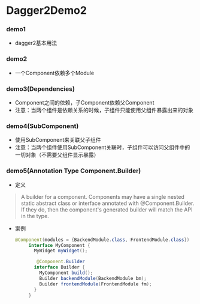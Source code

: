 # Dagger2Demo2
### demo1
- dagger2基本用法
### demo2
- 一个Component依赖多个Module
### demo3(Dependencies)
- Component之间的依赖，子Component依赖父Component
- 注意：当两个组件是依赖关系的时候，子组件只能使用父组件暴露出来的对象
### demo4(SubComponent)
- 使用SubComponent来关联父子组件
- 注意：当两个组件使用SubComponent关联时，子组件可以访问父组件中的一切对象（不需要父组件显示暴露）
### demo5(Annotation Type Component.Builder)
- 定义
> A builder for a component. Components may have a single nested static abstract class or interface annotated with @Component.Builder. If they do, then the component's generated builder will match the API in the type.
- 案例

    ```java
    @Component(modules = {BackendModule.class, FrontendModule.class})
         interface MyComponent {
           MyWidget myWidget();

            @Component.Builder
           interface Builder {
             MyComponent build();
             Builder backendModule(BackendModule bm);
             Builder frontendModule(FrontendModule fm);
           }
         }
    ```